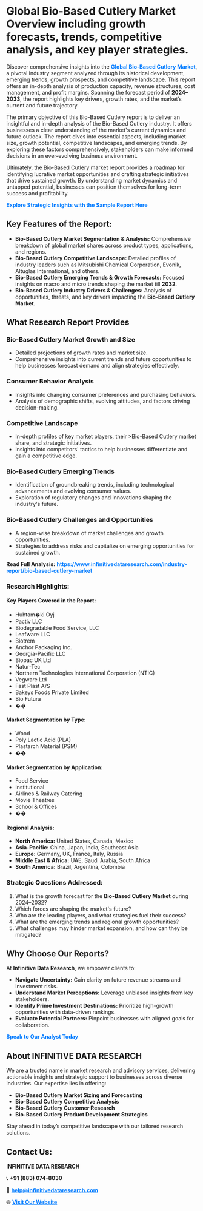 <h1>Global Bio-Based Cutlery Market Overview including growth forecasts, trends, competitive analysis, and key player strategies.</h1>
<p>
Discover comprehensive insights into the 
<a href="https://www.infinitivedataresearch.com/industry-report/bio-based-cutlery-market" rel="dofollow" style="color: #007BFF; text-decoration: none;"><strong>Global Bio-Based Cutlery Market</strong></a>, a pivotal industry segment analyzed through its historical development, emerging trends, growth prospects, and competitive landscape. This report offers an in-depth analysis of production capacity, revenue structures, cost management, and profit margins. Spanning the forecast period of <strong>2024–2033</strong>, the report highlights key drivers, growth rates, and the market’s current and future trajectory.
</p>
<p>
The primary objective of this Bio-Based Cutlery report is to deliver an insightful and in-depth analysis of the Bio-Based Cutlery industry. It offers businesses a clear understanding of the market's current dynamics and future outlook. The report dives into essential aspects, including market size, growth potential, competitive landscapes, and emerging trends. By exploring these factors comprehensively, stakeholders can make informed decisions in an ever-evolving business environment.
</p>
<p>
Ultimately, the Bio-Based Cutlery market report provides a roadmap for identifying lucrative market opportunities and crafting strategic initiatives that drive sustained growth. By understanding market dynamics and untapped potential, businesses can position themselves for long-term success and profitability.
</p>
<p>
<a href="https://www.infinitivedataresearch.com/request-sample/reportId=109076" style="color: #007BFF; text-decoration: none;"><strong>Explore Strategic Insights with the Sample Report Here</strong></a>
</p>

<h2>Key Features of the Report:</h2>
<ul>
<li><strong>Bio-Based Cutlery Market Segmentation & Analysis:</strong> Comprehensive breakdown of global market shares across product types, applications, and regions.</li>
<li><strong>Bio-Based Cutlery Competitive Landscape:</strong> Detailed profiles of industry leaders such as Mitsubishi Chemical Corporation, Evonik, Altuglas International, and others.</li>
<li><strong>Bio-Based Cutlery Emerging Trends & Growth Forecasts:</strong> Focused insights on macro and micro trends shaping the market till <strong>2032</strong>.</li>
<li><strong>Bio-Based Cutlery Industry Drivers & Challenges:</strong> Analysis of opportunities, threats, and key drivers impacting the <strong>Bio-Based Cutlery Market</strong>.</li>
</ul>

<h2>What Research Report Provides</h2>
<h3>Bio-Based Cutlery Market Growth and Size</h3>
<ul>
<li>Detailed projections of growth rates and market size.</li>
<li>Comprehensive insights into current trends and future opportunities to help businesses forecast demand and align strategies effectively.</li>
</ul>

<h3>Consumer Behavior Analysis</h3>
<ul>
<li>Insights into changing consumer preferences and purchasing behaviors.</li>
<li>Analysis of demographic shifts, evolving attitudes, and factors driving decision-making.</li>
</ul>

<h3>Competitive Landscape</h3>
<ul>
<li>In-depth profiles of key market players, their >Bio-Based Cutlery market share, and strategic initiatives.</li>
<li>Insights into competitors' tactics to help businesses differentiate and gain a competitive edge.</li>
</ul>

<h3>Bio-Based Cutlery Emerging Trends</h3>
<ul>
<li>Identification of groundbreaking trends, including technological advancements and evolving consumer values.</li>
<li>Exploration of regulatory changes and innovations shaping the industry's future.</li>
</ul>

<h3>Bio-Based Cutlery Challenges and Opportunities</h3>
<ul>
<li>A region-wise breakdown of market challenges and growth opportunities.</li>
<li>Strategies to address risks and capitalize on emerging opportunities for sustained growth.</li>
</ul>
<p><strong>Read Full Analysis:</strong> <a href="https://www.infinitivedataresearch.com/industry-report/bio-based-cutlery-market" rel="dofollow" style="color: #007BFF; text-decoration: none;"><strong>https://www.infinitivedataresearch.com/industry-report/bio-based-cutlery-market</strong></a></p>
<h3>Research Highlights:</h3>
<h4>Key Players Covered in the Report:</h4>
<ul><li>Huhtam�ki Oyj</li><li>Pactiv LLC</li><li>Biodegradable Food Service, LLC</li><li>Leafware LLC</li><li>Biotrem</li><li>Anchor Packaging Inc.</li><li>Georgia-Pacific LLC</li><li>Biopac UK Ltd</li><li>Natur-Tec</li><li>Northern Technologies International Corporation (NTIC)</li><li>Vegware Ltd</li><li>Fast Plast A/S</li><li>Bakeys Foods Private Limited</li><li>Bio Futura</li><li>��</li></ul>
<h4>Market Segmentation by Type:</h4>
<ul><li>Wood</li><li>Poly Lactic Acid (PLA)</li><li>Plastarch Material (PSM)</li><li>��</li></ul>
<h4>Market Segmentation by Application:</h4>
<ul><li>Food Service</li><li>Institutional</li><li>Airlines &amp; Railway Catering</li><li>Movie Theatres</li><li>School &amp; Offices</li><li>��</li></ul>

<h4>Regional Analysis:</h4>
<ul>
<li><strong>North America:</strong> United States, Canada, Mexico</li>
<li><strong>Asia-Pacific:</strong> China, Japan, India, Southeast Asia</li>
<li><strong>Europe:</strong> Germany, UK, France, Italy, Russia</li>
<li><strong>Middle East & Africa:</strong> UAE, Saudi Arabia, South Africa</li>
<li><strong>South America:</strong> Brazil, Argentina, Colombia</li>
</ul>

<h3>Strategic Questions Addressed:</h3>
<ol>
<li>What is the growth forecast for the <strong>Bio-Based Cutlery Market</strong> during 2024–2032?</li>
<li>Which forces are shaping the market's future?</li>
<li>Who are the leading players, and what strategies fuel their success?</li>
<li>What are the emerging trends and regional growth opportunities?</li>
<li>What challenges may hinder market expansion, and how can they be mitigated?</li>
</ol>

<h2>Why Choose Our Reports?</h2>
<p>At <strong>Infinitive Data Research</strong>, we empower clients to:</p>
<ul>
<li><strong>Navigate Uncertainty:</strong> Gain clarity on future revenue streams and investment risks.</li>
<li><strong>Understand Market Perceptions:</strong> Leverage unbiased insights from key stakeholders.</li>
<li><strong>Identify Prime Investment Destinations:</strong> Prioritize high-growth opportunities with data-driven rankings.</li>
<li><strong>Evaluate Potential Partners:</strong> Pinpoint businesses with aligned goals for collaboration.</li>
</ul>
<p><a href="https://www.infinitivedataresearch.com/industry-report/bio-based-cutlery-market" rel="dofollow" style="color: #007BFF; text-decoration: none;"><strong>Speak to Our Analyst Today</strong></a></p>

<h2>About INFINITIVE DATA RESEARCH</h2>
<p>We are a trusted name in market research and advisory services, delivering actionable insights and strategic support to businesses across diverse industries. Our expertise lies in offering:</p>
<ul>
<li><strong>Bio-Based Cutlery Market Sizing and Forecasting</strong></li>
<li><strong>Bio-Based Cutlery Competitive Analysis</strong></li>
<li><strong>Bio-Based Cutlery Customer Research</strong></li>
<li><strong>Bio-Based Cutlery Product Development Strategies</strong></li>
</ul>
<p>Stay ahead in today’s competitive landscape with our tailored research solutions.</p>

<h2>Contact Us:</h2>
<p><strong>INFINITIVE DATA RESEARCH</strong></p>
<p>📞 <strong>+91 (883) 074-8030</strong></p>
<p>📧 <strong><a href="mailto:help@infinitivedataresearch.com" style="color: #007BFF;">help@infinitivedataresearch.com</a></strong></p>
<p>🌐 <strong><a href="https://www.infinitivedataresearch.com" rel="dofollow" style="color: #007BFF;">Visit Our Website</a></strong></p>